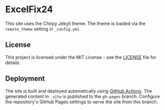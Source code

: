 # ExcelFix24

This site uses the Chirpy Jekyll theme.
The theme is loaded via the `remote_theme` setting in `_config.yml`.

## License
This project is licensed under the MIT License - see the [LICENSE](LICENSE) file for details.


## Deployment

The site is built and deployed automatically using [GitHub Actions](.github/workflows/jekyll-gh-pages.yml). The generated content in `_site` is published to the `gh-pages` branch. Configure the repository's GitHub Pages settings to serve the site from this branch.
